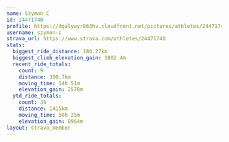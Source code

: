 ```yaml
---
name: Szymon C
id: 24471740
profile: https://dgalywyr863hv.cloudfront.net/pictures/athletes/24471740/7213253/3/large.jpg
username: szymon-c
strava_url: https://www.strava.com/athletes/24471740
stats:
  biggest_ride_distance: 180.27km
  biggest_climb_elevation_gain: 1802.4m
  recent_ride_totals:
    count: 9
    distance: 390.7km
    moving_time: 14h 51m
    elevation_gain: 2578m
  ytd_ride_totals:
    count: 36
    distance: 1415km
    moving_time: 50h 25m
    elevation_gain: 8964m
layout: strava_member
--- 
```

